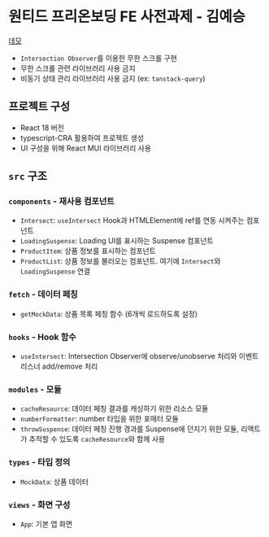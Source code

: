 # 원티드 프리온보딩 FE 사전과제 - 김예승

[데모](https://wanted-fe-00.webius.net/)

* `Intersection Observer`를 이용한 무한 스크롤 구현
* 무한 스크롤 관련 라이브러리 사용 금지
* 비동기 상태 관리 라이브러리 사용 금지 (ex: `tanstack-query`)

## 프로젝트 구성

* React 18 버전
* typescript-CRA 활용하여 프로젝트 생성
* UI 구성을 위해 React MUI 라이브러리 사용

## `src` 구조

### `components` - 재사용 컴포넌트

* `Intersect`: `useIntersect` Hook과 HTMLElement에 ref를 연동 시켜주는 컴포넌트
* `LoadingSuspense`: Loading UI를 표시하는 Suspense 컴포넌트
* `ProductItem`: 상품 정보를 표시하는 컴포넌트
* `ProductList`: 상품 정보를 불러오는 컴포넌트. 여기에 `Intersect`와 `LoadingSuspense` 연결

### `fetch` - 데이터 페칭

* `getMockData`: 상품 목록 페칭 함수 (6개씩 로드하도록 설정)

### `hooks` - Hook 함수

* `useIntersect`: Intersection Observer에 observe/unobserve 처리와 이벤트 리스너 add/remove 처리

### `modules` - 모듈

* `cacheResource`: 데이터 페칭 결과를 캐싱하기 위한 리소스 모듈
* `numberFormatter`: number 타입을 위한 포매터 모듈
* `throwSuspense`: 데이터 페칭 진행 경과를 Suspense에 던지기 위한 모듈, 리액트가 추적할 수 있도록 `cacheResource`와 함께 사용

### `types` - 타입 정의

* `MockData`: 상품 데이터

### `views` - 화면 구성

* `App`: 기본 앱 화면